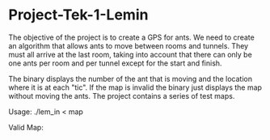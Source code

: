 # Project-Tek-1-Lemin

The objective of the project is to create a GPS for ants. We need to create an algorithm that allows ants to move between 
rooms and tunnels. 
They must all arrive at the last room, taking into account that there can only be one ants per room and per tunnel except
for the start and finish.

The binary displays the number of the ant that is moving and the location where it is at each "tic".
If the map is invalid the binary just displays the map without moving the ants.
The project contains a series of test maps.

Usage: ./lem_in < map 

Valid Map:
